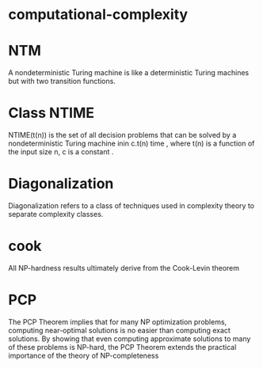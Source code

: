 # computational-complexity

# NTM
A nondeterministic Turing machine is like a deterministic Turing machines but with two transition functions. 

# Class NTIME 
NTIME(t(n)) is the set of all decision problems that can be solved by a nondeterministic Turing machine inin c.t(n) time , where t(n) is a function of the input size n, c is a constant . 

# Diagonalization
Diagonalization refers to a class of techniques used in complexity theory to separate complexity classes.

# cook
All NP-hardness results ultimately derive from the Cook-Levin theorem

# PCP
The PCP Theorem implies that for many NP optimization problems, computing near-optimal solutions is no easier than computing exact solutions.
By showing that even computing approximate solutions to many of these problems is NP-hard, the PCP Theorem extends the practical importance of the theory of NP-completeness
